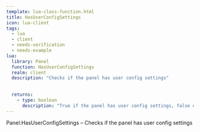 ```yaml
---
template: lua-class-function.html
title: HasUserConfigSettings
icon: lua-client
tags:
  - lua
  - client
  - needs-verification
  - needs-example
lua:
  library: Panel
  function: HasUserConfigSettings
  realm: client
  description: "Checks if the panel has user config settings"
  
  
  returns:
    - type: boolean
      description: "True if the panel has user config settings, false otherwise"
---
```


<div class="lua__search__keywords">
Panel:HasUserConfigSettings &#x2013; Checks if the panel has user config settings
</div>
